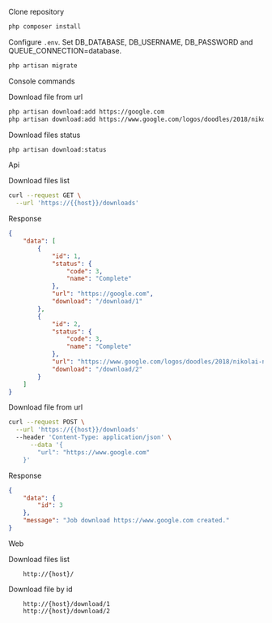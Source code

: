 Clone repository

```bash
php composer install
```

Configure ```.env```. 
Set DB_DATABASE, DB_USERNAME, DB_PASSWORD and QUEUE_CONNECTION=database.

```bash
php artisan migrate
```
  
Console commands

Download file from url 

```bash
php artisan download:add https://google.com
php artisan download:add https://www.google.com/logos/doodles/2018/nikolai-nosovs-110th-birthday-5902312345174016.5-l.png
```

Download files status

```bash
php artisan download:status
```

Api

Download files list

```bash
curl --request GET \
  --url 'https://{{host}}/downloads' 
```

Response 

```json
{
    "data": [
        {
            "id": 1,
            "status": {
                "code": 3,
                "name": "Complete"
            },
            "url": "https://google.com",
            "download": "/download/1"
        },
        {
            "id": 2,
            "status": {
                "code": 3,
                "name": "Complete"
            },
            "url": "https://www.google.com/logos/doodles/2018/nikolai-nosovs-110th-birthday-5902312345174016.5-l.png",
            "download": "/download/2"
        }
    ]
}
```

Download file from url 

```bash
curl --request POST \
  --url 'https://{{host}}/downloads'
  --header 'Content-Type: application/json' \
      --data '{
    	"url": "https://www.google.com"
    }' 
```

Response  

```json
{
    "data": {
        "id": 3
    },
    "message": "Job download https://www.google.com created."
}
```

Web

Download files list

```
    http://{host}/
```

Download file by id

```
    http://{host}/download/1 
    http://{host}/download/2 
```

